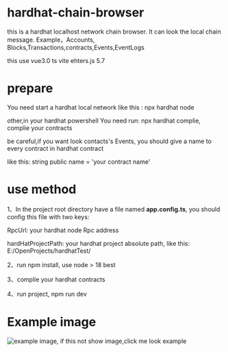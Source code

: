 # hardhat-chain-browser

this is a hardhat localhost network chain browser. It can look the local chain message. Example，Accounts, Blocks,Transactions,contracts,Events,EventLogs

this use vue3.0 ts vite ehters.js 5.7

# prepare

You need start a hardhat local network like this : npx hardhat node

other,in your hardhat powershell You need run: npx hardhat complie, complie your contracts

be careful,if you want look contacts's Events, you should give a name to every contract in hardhat contract

like this: string public name = 'your contract name'

# use method

1、In the project root directory have a file named **app.config.ts**, you should config this file with two keys:

RpcUrl: your hardhat node Rpc address

hardHatProjectPath: your hardhat project absolute path, like this: E:/OpenProjects/hardhatTest/

2、run npm install, use node > 18  best

3、complie your hardhat contracts

4、run project, npm run dev


# Example image
![example image, if this not show image,click me look example](https://github.com/anoyi09/hardhat-chain-browser/tree/main/public/example.png)
